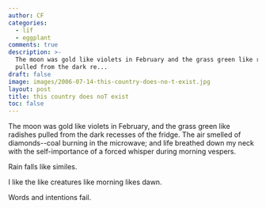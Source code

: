 ```yaml
---
author: CF
categories:
  - lïf
  - eggplant
comments: true
description: >-
  The moon was gold like violets in February and the grass green like radishes
  pulled from the dark re...
draft: false
image: images/2006-07-14-this-country-does-no-t-exist.jpg
layout: post
title: this country does noT exist
toc: false
---
```

    
The moon was gold like violets in February, and the grass green like radishes pulled from the dark recesses of the fridge. The air smelled of diamonds--coal burning in the microwave; and life breathed down my neck with the self-importance of a forced whisper during morning vespers.    
    
Rain falls like similes.    
    
I like the like creatures like morning likes dawn.    
    
Words and intentions fail.    
